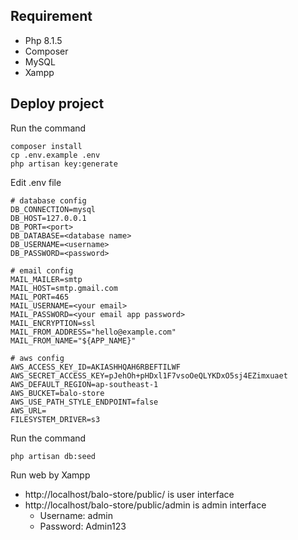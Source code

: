 ## Requirement
- Php 8.1.5
- Composer
- MySQL
- Xampp

## Deploy project

Run the command
```
composer install
cp .env.example .env
php artisan key:generate
```

Edit .env file
```
# database config
DB_CONNECTION=mysql
DB_HOST=127.0.0.1
DB_PORT=<port>
DB_DATABASE=<database name>
DB_USERNAME=<username>
DB_PASSWORD=<password>

# email config
MAIL_MAILER=smtp
MAIL_HOST=smtp.gmail.com
MAIL_PORT=465
MAIL_USERNAME=<your email>
MAIL_PASSWORD=<your email app password>
MAIL_ENCRYPTION=ssl
MAIL_FROM_ADDRESS="hello@example.com"
MAIL_FROM_NAME="${APP_NAME}"

# aws config
AWS_ACCESS_KEY_ID=AKIASHHQAH6RBEFTILWF
AWS_SECRET_ACCESS_KEY=pJehOh+pHDxl1F7vsoOeQLYKDxO5sj4EZimxuaet
AWS_DEFAULT_REGION=ap-southeast-1
AWS_BUCKET=balo-store
AWS_USE_PATH_STYLE_ENDPOINT=false
AWS_URL=
FILESYSTEM_DRIVER=s3
```

Run the command
```
php artisan db:seed
```

Run web by Xampp
- http://localhost/balo-store/public/ is user interface
- http://localhost/balo-store/public/admin is admin interface
    - Username: admin
    - Password: Admin123
